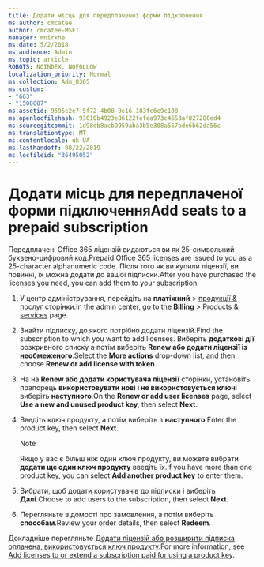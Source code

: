 ```yaml
---
title: Додати місць для передплаченої форми підключення
ms.author: cmcatee
author: cmcatee-MSFT
manager: mnirkhe
ms.date: 5/2/2018
ms.audience: Admin
ms.topic: article
ROBOTS: NOINDEX, NOFOLLOW
localization_priority: Normal
ms.collection: Adm_O365
ms.custom:
- "663"
- "1500007"
ms.assetid: 9595e2e7-5f72-4b08-9e16-183fc6e9c108
ms.openlocfilehash: 93010b4923e86122fefea973c4653af827280ed4
ms.sourcegitcommit: 1d98db8acb9959aba3b5e308a567ade6b62da56c
ms.translationtype: MT
ms.contentlocale: uk-UA
ms.lasthandoff: 08/22/2019
ms.locfileid: "36495052"
---
```

# <a name="add-seats-to-a-prepaid-subscription"></a><span data-ttu-id="bc4f6-102">Додати місць для передплаченої форми підключення</span><span class="sxs-lookup"><span data-stu-id="bc4f6-102">Add seats to a prepaid subscription</span></span>

<span data-ttu-id="bc4f6-103">Передплачені Office 365 ліцензій видаються ви як 25-символьний буквено-цифровий код.</span><span class="sxs-lookup"><span data-stu-id="bc4f6-103">Prepaid Office 365 licenses are issued to you as a 25-character alphanumeric code.</span></span> <span data-ttu-id="bc4f6-104">Після того як ви купили ліцензії, ви повинні, їх можна додати до вашої підписки.</span><span class="sxs-lookup"><span data-stu-id="bc4f6-104">After you have purchased the licenses you need, you can add them to your subscription.</span></span> 

1. <span data-ttu-id="bc4f6-105">У центр адміністрування, перейдіть на **платіжний** > [продукції & послуг](https://go.microsoft.com/fwlink/p/?linkid=842054) сторінки.</span><span class="sxs-lookup"><span data-stu-id="bc4f6-105">In the admin center, go to the **Billing** > [Products & services](https://go.microsoft.com/fwlink/p/?linkid=842054) page.</span></span>

2. <span data-ttu-id="bc4f6-106">Знайти підписку, до якого потрібно додати ліцензій.</span><span class="sxs-lookup"><span data-stu-id="bc4f6-106">Find the subscription to which you want to add licenses.</span></span> <span data-ttu-id="bc4f6-107">Виберіть **додаткові дії** розкривного списку а потім виберіть **Renew або додати ліцензії із необмеженого**.</span><span class="sxs-lookup"><span data-stu-id="bc4f6-107">Select the **More actions** drop-down list, and then choose **Renew or add license with token**.</span></span>

3. <span data-ttu-id="bc4f6-108">На на **Renew або додати користувача ліцензії** сторінки, установіть прапорець **використовувати нові і не використовується ключ**і виберіть **наступного**.</span><span class="sxs-lookup"><span data-stu-id="bc4f6-108">On the **Renew or add user licenses** page, select **Use a new and unused product key**, then select **Next**.</span></span>

4. <span data-ttu-id="bc4f6-109">Введіть ключ продукту, а потім виберіть з **наступного**.</span><span class="sxs-lookup"><span data-stu-id="bc4f6-109">Enter the product key, then select **Next**.</span></span>

    > [!NOTE]
    > <span data-ttu-id="bc4f6-110">Якщо у вас є більш ніж один ключ продукту, ви можете вибрати **додати ще один ключ продукту** введіть їх.</span><span class="sxs-lookup"><span data-stu-id="bc4f6-110">If you have more than one product key, you can select **Add another product key** to enter them.</span></span>

5. <span data-ttu-id="bc4f6-111">Вибрати, щоб додати користувачів до підписки і виберіть **Далі**.</span><span class="sxs-lookup"><span data-stu-id="bc4f6-111">Choose to add users to the subscription, then select **Next**.</span></span>

6. <span data-ttu-id="bc4f6-112">Перегляньте відомості про замовлення, а потім виберіть **способам**.</span><span class="sxs-lookup"><span data-stu-id="bc4f6-112">Review your order details, then select **Redeem**.</span></span>

<span data-ttu-id="bc4f6-113">Докладніше перегляньте [Додати ліцензій або розширити підписка оплачена, використовується ключ продукту](https://docs.microsoft.com/office365/admin/misc/add-licenses-using-product-key).</span><span class="sxs-lookup"><span data-stu-id="bc4f6-113">For more information, see [Add licenses to or extend a subscription paid for using a product key](https://docs.microsoft.com/office365/admin/misc/add-licenses-using-product-key).</span></span>